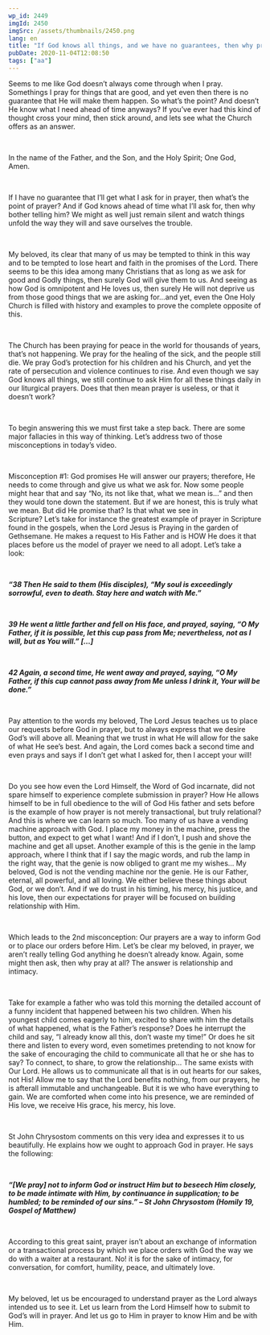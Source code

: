 ```yaml
---
wp_id: 2449
imgId: 2450
imgSrc: /assets/thumbnails/2450.png
lang: en
title: "If God knows all things, and we have no guarantees, then why pray at all?"
pubDate: 2020-11-04T12:08:50
tags: ["aa"]
---
```

<!-- page: 6 -->

<p><span data-contrast="auto">Seems </span><span data-contrast="auto">to me like God doesn’t always come through when I pray. Somethings I pray for </span><span data-contrast="auto">things that are good</span><span data-contrast="auto">, and yet even then there is no guarantee that He will make them happen. So what’s the point? </span><span data-contrast="auto">And doesn’t He know what I need ahead of time anyways? </span><span data-contrast="auto">If you’ve ever had this kind of thought cross your mind, then stick around, and lets see what the Church offers as an answer. </span><span data-ccp-props="{&quot;201341983&quot;:0,&quot;335559739&quot;:200,&quot;335559740&quot;:276}"> </span></p>
<p>&nbsp;</p>
<p><span data-contrast="auto">In the name of the Father, and the Son, and the Holy Spirit; One God, Amen. </span><span data-ccp-props="{&quot;201341983&quot;:0,&quot;335559739&quot;:200,&quot;335559740&quot;:276}"> </span></p>
<p><span data-ccp-props="{&quot;201341983&quot;:0,&quot;335559739&quot;:200,&quot;335559740&quot;:276}"> </span></p>
<p><span data-contrast="auto">If </span><span data-contrast="auto">I have no </span><span data-contrast="auto">guarantee that </span><span data-contrast="auto">I’ll get what I ask for in prayer, t</span><span data-contrast="auto">h</span><span data-contrast="auto">en</span><span data-contrast="auto"> what’s the point of prayer? </span><span data-contrast="auto">And if God knows ahead of time what I’ll ask for, then why bother telling him? </span><span data-contrast="auto">We might as well just </span><span data-contrast="auto">remain silent and </span><span data-contrast="auto">watch things unfold the way they will and save ourselves the </span><span data-contrast="auto">trouble</span><span data-contrast="auto">. </span><span data-ccp-props="{&quot;201341983&quot;:0,&quot;335559739&quot;:200,&quot;335559740&quot;:276}"> </span></p>
<p><span data-ccp-props="{&quot;201341983&quot;:0,&quot;335559739&quot;:200,&quot;335559740&quot;:276}"> </span></p>
<p><span data-contrast="auto">My beloved, its clear that many of us may be tempted to think in this way and to be tempted to lose heart and faith in the promises of the Lord. There seems to be this idea among many Christians that as long as we ask for good and Godly things, then surely God will give them to us. And seeing as how God is omnipotent and He loves us, then surely He will not deprive us from those good things that we are asking for…and yet, even the One Holy Church is filled with history and examples to prove the complete opposite of this. </span><span data-ccp-props="{&quot;201341983&quot;:0,&quot;335559739&quot;:200,&quot;335559740&quot;:276}"> </span></p>
<p><span data-ccp-props="{&quot;201341983&quot;:0,&quot;335559739&quot;:200,&quot;335559740&quot;:276}"> </span></p>
<p><span data-contrast="auto">The Church has been praying for peace in the world for thousands of years, that’s not happening. We pray for the healing of the sick, and the people still die. We pray God’s protection for his children and his Church, and yet the rate of persecution and violence continues to rise. </span><span data-contrast="auto">And even though we say God knows all things, we still continue to ask Him for all these things daily in our liturgical prayers. </span><span data-contrast="auto">Does that then mean prayer is useless, </span><span data-contrast="auto">or that </span><span data-contrast="auto">it doesn’t work? </span><span data-ccp-props="{&quot;201341983&quot;:0,&quot;335559739&quot;:200,&quot;335559740&quot;:276}"> </span></p>
<p><span data-ccp-props="{&quot;201341983&quot;:0,&quot;335559739&quot;:200,&quot;335559740&quot;:276}"> </span></p>
<p><span data-contrast="auto">To begin answering this we must first take a step back. There are some major fallacies in this way of thinking. </span><span data-contrast="auto">Let’s address two of those misconceptions in today’s video. </span></p>
<p><span data-ccp-props="{&quot;201341983&quot;:0,&quot;335559739&quot;:200,&quot;335559740&quot;:276}"> </span></p>
<p><span data-contrast="auto">Misconception #1: God promises </span><span data-contrast="auto">He will answer our prayers; </span><span data-contrast="auto">therefore,</span><span data-contrast="auto"> He needs to come through</span><span data-contrast="auto"> and give us what we ask for</span><span data-contrast="auto">. Now some people might hear that and say “No, its not like that, what we mean is…” and then they would tone down the statement. But if we are honest, this is truly what we mean. But did He promise that? Is that what we see in Scripture? </span><span data-contrast="auto">Let’s</span><span data-contrast="auto"> take </span><span data-contrast="auto">for instance </span><span data-contrast="auto">the greatest example of prayer in Scripture found in the gospels, when the Lord Jesus is Praying in the garden of Gethsemane. He makes a request to His Father</span><span data-contrast="auto"> and is HOW H</span><span data-contrast="auto">e </span><span data-contrast="auto">does it that places before us</span><span data-contrast="auto"> the </span><span data-contrast="auto">model of </span><span data-contrast="auto">prayer</span><span data-contrast="auto"> we need to all adopt</span><span data-contrast="auto">. Let’s take a look: </span><span data-ccp-props="{&quot;201341983&quot;:0,&quot;335559739&quot;:200,&quot;335559740&quot;:276}"> </span></p>
<p><span data-ccp-props="{&quot;201341983&quot;:0,&quot;335559739&quot;:200,&quot;335559740&quot;:276}"> </span></p>
<p><b><i><span data-contrast="auto">“</span></i></b><b><i><span data-contrast="auto">38 Then He said to them</span></i></b><b><i><span data-contrast="auto"> (His disciples)</span></i></b><b><i><span data-contrast="auto">, “My soul is exceedingly sorrowful, even to death. Stay here and watch with Me.”</span></i></b><span data-ccp-props="{&quot;201341983&quot;:0,&quot;335559739&quot;:200,&quot;335559740&quot;:276}"> </span></p>
<p><span data-ccp-props="{&quot;201341983&quot;:0,&quot;335559739&quot;:200,&quot;335559740&quot;:276}"> </span></p>
<p><b><i><span data-contrast="auto">39 He went a little farther and fell on His face, and prayed, saying, “O My Father, if it is possible, let this cup pass from Me; nevertheless, not as I will, but as You will.”</span></i></b><b><i><span data-contrast="auto"> […] </span></i></b><span data-ccp-props="{&quot;201341983&quot;:0,&quot;335559739&quot;:200,&quot;335559740&quot;:276}"> </span></p>
<p><span data-ccp-props="{&quot;201341983&quot;:0,&quot;335559739&quot;:200,&quot;335559740&quot;:276}"> </span></p>
<p><b><i><span data-contrast="auto">42 Again, a second time, He went away and prayed, saying, “O My Father, if this cup cannot pass away from Me unless I drink it, Your will be done.”</span></i></b><span data-ccp-props="{&quot;201341983&quot;:0,&quot;335559739&quot;:200,&quot;335559740&quot;:276}"> </span></p>
<p><span data-ccp-props="{&quot;201341983&quot;:0,&quot;335559739&quot;:200,&quot;335559740&quot;:276}"> </span></p>
<p><span data-contrast="auto">Pay attention to the words my beloved, The Lord Jesus teaches us to place our requests before God in prayer, but to always express that we desire God’s will above all. Meaning that we trust in what He will allow for the sake of what He see’s best. And again, the Lord comes back a second time and even prays and says if I don’t get what I asked for, then I accept</span><span data-contrast="auto"> your will</span><span data-contrast="auto">! </span><span data-ccp-props="{&quot;201341983&quot;:0,&quot;335559739&quot;:200,&quot;335559740&quot;:276}"> </span></p>
<p><span data-ccp-props="{&quot;201341983&quot;:0,&quot;335559739&quot;:200,&quot;335559740&quot;:276}"> </span></p>
<p><span data-contrast="auto">Do you see</span><span data-contrast="auto"> how even the Lord Himself, the Word of God incarnate, did not spare himself to experience </span><span data-contrast="auto">complete</span><span data-contrast="auto"> submission in prayer? How He allows himself to be in full obedience to the will of God His father and sets before is the example of how prayer is not merely transactional, but truly relational? And this is where we can learn so much. Too many of us have a vending machine approach with God. I place my </span><span data-contrast="auto">money in the machine</span><span data-contrast="auto">, press the button, and expect to get what I want! And if I don’t, I push and shove the machine and get all upset. Another example of this is </span><span data-contrast="auto">the </span><span data-contrast="auto">genie in the lamp approach, where I think that if I say the magic words, and rub the lamp in the right way, that the genie is now obliged to grant me my wishes…</span><span data-contrast="auto"> My beloved, God is not the vending machine nor the genie. He is our Father, eternal, all powerful, and all loving. </span><span data-contrast="auto">We either believe these things about God, or we don’t. And if we do trust in his timing, his mercy, his justice, and his love, then o</span><span data-contrast="auto">ur </span><span data-contrast="auto">expectations for prayer will be focused on building relationship with Him. </span><span data-ccp-props="{&quot;201341983&quot;:0,&quot;335559739&quot;:200,&quot;335559740&quot;:276}"> </span></p>
<p><span data-ccp-props="{&quot;201341983&quot;:0,&quot;335559739&quot;:200,&quot;335559740&quot;:276}"> </span></p>
<p><span data-contrast="auto">Which leads to the 2</span><span data-contrast="auto">nd</span><span data-contrast="auto"> misconception: Our prayers are a way to inform God or to place our orders before Him. </span><span data-contrast="auto">Let’s be clear my beloved, in prayer, we aren’t really telling God anything he doesn’t already know.</span><span data-contrast="auto"> Again, some might then ask, then w</span><span data-contrast="auto">h</span><span data-contrast="auto">y pray at all</span><span data-contrast="auto">?</span><span data-contrast="auto"> The answer is relationship and intimacy. </span><span data-ccp-props="{&quot;201341983&quot;:0,&quot;335559739&quot;:200,&quot;335559740&quot;:276}"> </span></p>
<p><span data-ccp-props="{&quot;201341983&quot;:0,&quot;335559739&quot;:200,&quot;335559740&quot;:276}"> </span></p>
<p><span data-contrast="auto">Take for example a father who was told this morning the detailed account of a funny incident that happened between his two children. When his youngest child comes eagerly to him, excited to share with </span><span data-contrast="auto">h</span><span data-contrast="auto">im the details of what happened, what is the Father’s response? Does he </span><span data-contrast="auto">interrupt</span><span data-contrast="auto"> the child and </span><span data-contrast="auto">say,</span><span data-contrast="auto"> “I already know all this, don’t waste my time!” Or does he sit there and listen to every word, even sometimes pretending to not know for the sake of encouraging the child to communicate all that he or she has to say? </span><span data-contrast="auto">To connect, to share, to grow the relationship… </span><span data-contrast="auto">The same exists with Our Lord. He allows us to communicate all that is in out hearts for our sakes, not His! </span><span data-contrast="auto">Allow me to say that t</span><span data-contrast="auto">he Lord benefits </span><span data-contrast="auto">nothing, </span><span data-contrast="auto">from our prayers, he is </span><span data-contrast="auto">afterall</span><span data-contrast="auto"> immutable and unchangeable. B</span><span data-contrast="auto">ut </span><span data-contrast="auto">it is </span><span data-contrast="auto">we </span><span data-contrast="auto">who </span><span data-contrast="auto">have everything to gain. </span><span data-contrast="auto">We are comforted when come into his presence, we are reminded of His love, we </span><span data-contrast="auto">receive His grace, his mercy, his love. </span><span data-ccp-props="{&quot;201341983&quot;:0,&quot;335559739&quot;:200,&quot;335559740&quot;:276}"> </span></p>
<p><span data-ccp-props="{&quot;201341983&quot;:0,&quot;335559739&quot;:200,&quot;335559740&quot;:276}"> </span></p>
<p><span data-contrast="auto">St John Chrysostom comments on this very idea and express</span><span data-contrast="auto">es it</span><span data-contrast="auto"> to us beautifully</span><span data-contrast="auto">. He explains </span><span data-contrast="auto">how we ought to approach God in prayer. He says the following: </span><span data-ccp-props="{&quot;201341983&quot;:0,&quot;335559739&quot;:200,&quot;335559740&quot;:276}"> </span></p>
<p><span data-ccp-props="{&quot;201341983&quot;:0,&quot;335559739&quot;:200,&quot;335559740&quot;:276}"> </span></p>
<p><b><i><span data-contrast="auto">“[We pray] not to inform God or instruct Him but to beseech Him closely, to be made intimate with Him, by continuance in supplication; to be humbled; to be reminded of our sins.” – St John Chrysostom (Homily 19, Gospel of Matthew)</span></i></b><span data-ccp-props="{&quot;201341983&quot;:0,&quot;335559739&quot;:200,&quot;335559740&quot;:276}"> </span></p>
<p><span data-ccp-props="{&quot;201341983&quot;:0,&quot;335559739&quot;:200,&quot;335559740&quot;:276}"> </span></p>
<p><span data-contrast="auto">According to this great saint, prayer isn’t about </span><span data-contrast="auto">an exchange of information or a transactional process by which we place orders with God the way we do with a waiter at a restaurant. No! it is for the sake of intimacy, for conversation, for comfort, humility, peace, and ultimately love. </span><span data-ccp-props="{&quot;201341983&quot;:0,&quot;335559739&quot;:200,&quot;335559740&quot;:276}"> </span></p>
<p><span data-ccp-props="{&quot;201341983&quot;:0,&quot;335559739&quot;:200,&quot;335559740&quot;:276}"> </span></p>
<p><span data-contrast="auto">My beloved, let us be encouraged to understand prayer as the Lord always intended us to see it. Let us learn from the Lord Himself how to submit to God’s will in prayer. And let us go to Him in prayer to know Him and be with Him. </span><span data-ccp-props="{&quot;201341983&quot;:0,&quot;335559739&quot;:200,&quot;335559740&quot;:276}"> </span></p>
